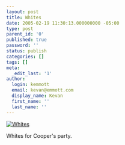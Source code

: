 ```yaml
---
layout: post
title: Whites
date: 2005-02-19 11:30:13.000000000 -05:00
type: post
parent_id: '0'
published: true
password: ''
status: publish
categories: []
tags: []
meta:
  _edit_last: '1'
author:
  login: kemmott
  email: kevan@emmott.com
  display_name: Kevan
  first_name: ''
  last_name: ''
---
```

<p><a title="Whites" href="http://www.flickr.com/photos/kevan/5054402/"><img class="flickrEmailImage" src="{{ site.url }}/assets/images/blog/5054402_3cef113f80_m.jpg" alt="Whites" /></a></p>
<p>Whites for Cooper's party.</p>
